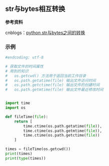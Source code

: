## str与bytes相互转换

**参考资料**

cnblogs：[python str与bytes之间的转换](https://www.cnblogs.com/zqifa/p/python-7.html)

### 示例

```python
#endcoding: utf-8

# 获取文件的时间属性
# 用到的知识
#   os.getcwd() 方法用于返回当前工作目录
#   os.path.getatime(file) 输出文件访问时间
#   os.path.getctime(file) 输出文件的创建时间
#   os.path.getmtime(file) 输出文件最近修改时间


import time 
import os

def fileTime(file):
    return [
        time.ctime(os.path.getatime(file)),
        time.ctime(os.path.getmtime(file)),
        time.ctime(os.path.getctime(file))
    ]

times = fileTime(os.getcwd())
print(times)
print(type(times))
```
